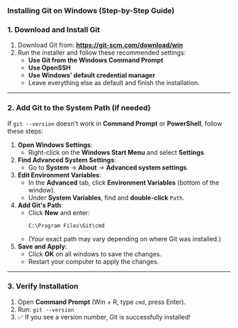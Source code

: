 ### **Installing Git on Windows (Step-by-Step Guide)**

### **1. Download and Install Git**

1. Download Git from:
**https://git-scm.com/download/win**
2. Run the installer and follow these recommended settings:
    - **Use Git from the Windows Command Prompt**
    - **Use OpenSSH**
    - **Use Windows' default credential manager**
    - Leave everything else as default and finish the installation.

---

### **2. Add Git to the System Path (if needed)**

If `git --version` doesn't work in **Command Prompt** or **PowerShell**, follow these steps:

1. **Open Windows Settings**:
    - Right-click on the **Windows Start Menu** and select **Settings**.
2. **Find Advanced System Settings**:
    - Go to **System** → **About** → **Advanced system settings**.
3. **Edit Environment Variables**:
    - In the **Advanced** tab, click **Environment Variables** (bottom of the window).
    - Under **System Variables**, find and **double-click** `Path`.
4. **Add Git's Path**:
    - Click **New** and enter:
        ```
        C:\Program Files\Git\cmd
        ```
    - (Your exact path may vary depending on where Git was installed.)
5. **Save and Apply**:
    - Click **OK** on all windows to save the changes.
    - Restart your computer to apply the changes.

---

### **3. Verify Installation**

1. Open **Command Prompt** (Win + R, type `cmd`, press Enter).
2. Run: `git --version`
3. ✅ If you see a version number, Git is successfully installed! 